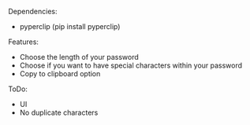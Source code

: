 Dependencies:
- pyperclip (pip install pyperclip)

Features:
- Choose the length of your password
- Choose if you want to have special characters within your password
- Copy to clipboard option

ToDo:
- UI
- No duplicate characters
